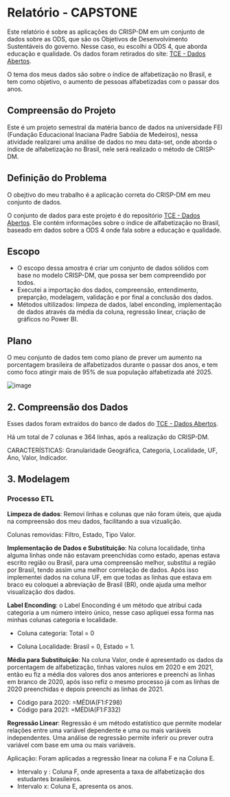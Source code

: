 # Relatório - CAPSTONE

Este relatório é sobre as aplicações do CRISP-DM em um conjunto de dados sobre as ODS, que são os Objetivos de Desenvolvimento Sustentáveis do governo. Nesse caso, eu escolhi a ODS 4, que aborda educação e qualidade. Os dados foram retirados do site: [TCE - Dados Abertos](https://dadosabertos.tce.go.gov.br/).  

O tema dos meus dados são sobre o índice de alfabetização no Brasil, e tem como objetivo, o aumento de pessoas alfabetizadas com o passar dos anos.

## Compreensão do Projeto

Este é um projeto semestral da matéria banco de dados na universidade FEI (Fundação Educacional Inaciana Padre Sabóia de Medeiros), nessa atividade realizarei uma análise de dados no meu data-set, onde aborda o índice de alfabetização no Brasil, nele será realizado o método de CRISP-DM. 

## Definição do Problema

O obejtivo do meu trabalho é a aplicação correta do CRISP-DM em meu conjunto de dados.

O conjunto de dados para este projeto é do repositório [TCE - Dados Abertos](https://dadosabertos.tce.go.gov.br/dataset/taxa-de-alfabetizacao-de-pessoas-de-15-anos-ou-mais-de-idade). Ele contém informações sobre o índice de alfabetização no Brasil, baseado em dados sobre a ODS 4 onde fala sobre a educação e qualidade.  

## Escopo

- O escopo dessa amostra é criar um conjunto de dados sólidos com base no modelo CRISP-DM, que possa ser bem compreendido por todos.
- Executei a importação dos dados, compreensão, entendimento, preparção, modelagem, validação e por final a conclusão dos dados.
- Métodos ultilizados: limpeza de dados, label enconding, implementação de dados através da média da coluna, regressão linear, criação de gráficos no Power BI.

## Plano 

O meu conjunto de dados tem como plano de prever um aumento na porcentagem brasileira de alfabetizados durante o passar dos anos, e tem como foco atingir mais de 95% de sua população alfabetizada até 2025.


![image](https://github.com/user-attachments/assets/a9d38bf0-fd90-427f-9655-ea2d8860477e)

## 2. Compreensão dos Dados

Esses dados foram extraídos do banco de dados do [TCE - Dados Abertos](https://dadosabertos.tce.go.gov.br/).

Há um total de 7 colunas e 364 linhas, após a realização do CRISP-DM.

CARACTERÍSTICAS: Granularidade Geográfica, Categoria, Localidade, UF, Ano, Valor, Indicador.

## 3. Modelagem

### Processo ETL

**Limpeza de dados**: Removi linhas e colunas que não foram úteis, que ajuda na compreensão dos meu dados, facilitando a sua vizualição.

Colunas removidas: Filtro, Estado, Tipo Valor.

**Implementação de Dados e Substituição**: Na coluna localidade, tinha alguma linhas onde não estavam preenchidas como estado, apenas estava escrito região ou Brasil, para uma compreensão melhor, substitui a região por Brasil, tendo assim uma melhor correlação de dados. Após isso implementei dados na coluna UF, em que todas as linhas que estava em braco eu coloquei a abreviação de Brasil (BR), onde ajuda uma melhor visualização dos dados.

**Label Enconding**: o Label Enoconding é um método que atribui cada categoria a um número inteiro único, nesse caso apliquei essa forma nas minhas colunas categoria e localidade.

- Coluna categoria: Total = 0

- Coluna Localidade: Brasil = 0, Estado = 1.

**Média para Substituição**: Na coluna Valor, onde é apresentado os dados da porcentagem de alfabetização, tinhas valores nulos em 2020 e em 2021, então eu fiz a média dos valores dos anos anteriores e preenchi as linhas em branco de 2020, após isso refiz o mesmo processo já com as linhas de 2020 preenchidas e depois preenchi as linhas de 2021.

- Código para 2020:  =MÉDIA(F1:F298)
- Código para 2021:  =MÉDIA(F1:F332)

**Regressão Linear**: Regressão é um método estatístico que permite modelar relações entre uma variável dependente e uma ou mais variáveis ​​independentes. Uma análise de regressão permite inferir ou prever outra variável com base em uma ou mais variáveis.

Aplicação: Foram aplicadas a regressão linear na coluna F e na Coluna E.

- Intervalo y : Coluna F, onde apresenta a taxa de alfabetização dos estudantes brasileiros.
- Intervalo x: Coluna E, apresenta os anos.


























